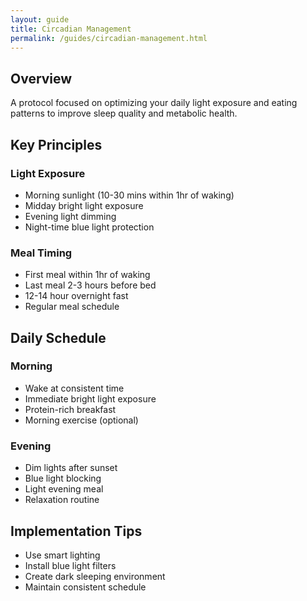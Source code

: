 ```yaml
---
layout: guide
title: Circadian Management
permalink: /guides/circadian-management.html
---
```


## Overview
A protocol focused on optimizing your daily light exposure and eating patterns to improve sleep quality and metabolic health.

## Key Principles
### Light Exposure
- Morning sunlight (10-30 mins within 1hr of waking)
- Midday bright light exposure
- Evening light dimming
- Night-time blue light protection

### Meal Timing
- First meal within 1hr of waking
- Last meal 2-3 hours before bed
- 12-14 hour overnight fast
- Regular meal schedule

## Daily Schedule
### Morning
- Wake at consistent time
- Immediate bright light exposure
- Protein-rich breakfast
- Morning exercise (optional)

### Evening
- Dim lights after sunset
- Blue light blocking
- Light evening meal
- Relaxation routine

## Implementation Tips
- Use smart lighting
- Install blue light filters
- Create dark sleeping environment
- Maintain consistent schedule